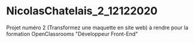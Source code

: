 # NicolasChatelais_2_12122020
Projet numéro 2 (Transformez une maquette en site web) à rendre pour la formation OpenClassrooms "Développeur Front-End"
